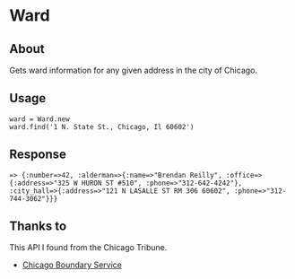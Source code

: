 # Ward

## About

Gets ward information for any given address in the city of Chicago.

## Usage

    ward = Ward.new
    ward.find('1 N. State St., Chicago, Il 60602')
    
## Response

    => {:number=>42, :alderman=>{:name=>"Brendan Reilly", :office=>{:address=>"325 W HURON ST #510", :phone=>"312-642-4242"}, :city_hall=>{:address=>"121 N LASALLE ST RM 306 60602", :phone=>"312-744-3062"}}}
    
## Thanks to

This API I found from the Chicago Tribune.

* [Chicago Boundary Service](http://boundaries.tribapps.com)

